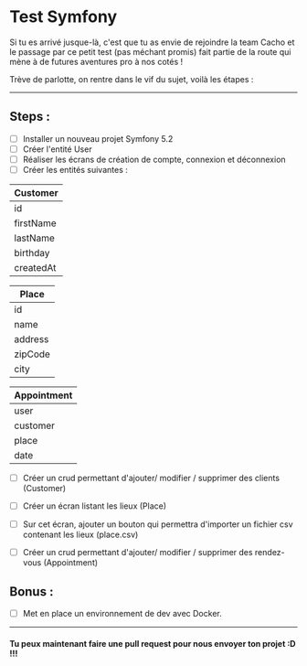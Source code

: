 # Test Symfony

Si tu es arrivé jusque-là, c'est que tu as envie de rejoindre la team Cacho et le passage par ce petit test (pas méchant promis) fait partie de la route qui mène à de futures aventures pro à nos cotés !

Trève de parlotte, on rentre dans le vif du sujet, voilà les étapes :

---

## Steps :

- [ ] Installer un nouveau projet Symfony 5.2
- [ ] Créer l'entité User 
- [ ] Réaliser les écrans de création de compte, connexion et déconnexion
- [ ] Créer les entités suivantes : 
			
| Customer  |
| --------- |
| id        |
| firstName |
| lastName  |
| birthday  |
| createdAt |

| Place   |
| ------- |
| id      |
| name    |
| address |
| zipCode |
| city    |

| Appointment |
| ----------- |
| user        |
| customer    |
| place       |
| date        |

- [ ] Créer un crud permettant d'ajouter/ modifier / supprimer des clients (Customer)
- [ ] Créer un écran listant les lieux (Place)
- [ ] Sur cet écran, ajouter un bouton qui permettra d'importer un fichier csv contenant les lieux (place.csv) 
- [ ] Créer un crud permettant d'ajouter/ modifier / supprimer des rendez-vous (Appointment)


## Bonus :
- [ ] Met en place un environnement de dev avec Docker.

---

#### Tu peux maintenant faire une pull request pour nous envoyer ton projet :D !!!
